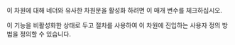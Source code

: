 이 차원에 대해 네더와 유사한 차원문을 활성화 하려면 이 매개 변수를 체크하십시오.

이 기능을 비활성화한 상태로 두고 절차를 사용하여 이 차원에 진입하는 사용자 정의 방법을 정의할 수 있습니다.